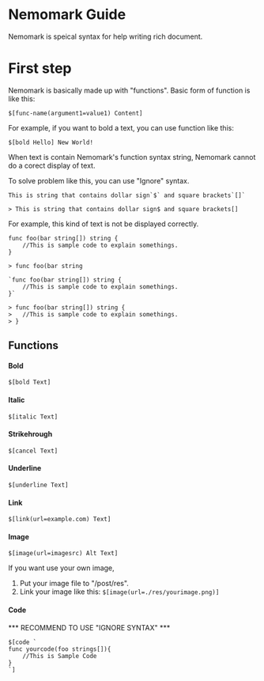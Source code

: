 # Nemomark Guide
Nemomark is speical syntax for help writing rich document.

# First step 
Nemomark is basically made up with "functions". Basic form of function is like this:

``` 
$[func-name(argument1=value1) Content]
```

For example, if you want to bold a text, you can use function like this:
```
$[bold Hello] New World!
```

When text is contain Nemomark's function syntax string, Nemomark cannot do a corect display of text.

To solve problem like this, you can use "Ignore" syntax.
``` 
This is string that contains dollar sign`$` and square brackets`[]`

> This is string that contains dollar sign$ and square brackets[]
```

For example, this kind of text is not be displayed correctly.
```
func foo(bar string[]) string {
    //This is sample code to explain somethings.
}

> func foo(bar string
```

```
`func foo(bar string[]) string {
    //This is sample code to explain somethings.
}`

> func foo(bar string[]) string {
>   //This is sample code to explain somethings.
> }
```

## Functions 

#### Bold
``` $[bold Text] ```

#### Italic 
``` $[italic Text] ```

#### Strikehrough
``` $[cancel Text] ```

#### Underline
``` $[underline Text] ```

#### Link
``` $[link(url=example.com) Text] ```

#### Image 
``` $[image(url=imagesrc) Alt Text] ```

If you want use your own image, 
 1. Put your image file to "/post/res".
 2. Link your image like this: 
 ``` $[image(url=./res/yourimage.png)] ```

#### Code 
*** RECOMMEND TO USE "IGNORE SYNTAX" ***
``` 
$[code `
func yourcode(foo strings[]){
    //This is Sample Code
}
`] 
```
